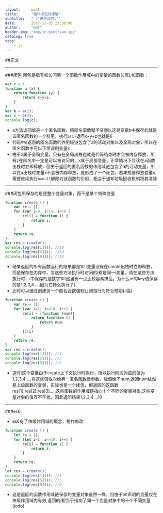```yaml
---
layout:     post
title:      "循环闭包的理解"
subtitle:   " \"循环闭包\""
date:       2017-12-05 21:30:00
author:     "wmf"
header-img: "img/in-post/vue.jpg"
catalog: true
tags:
    - js
---
```


##正文
***
###闭包
闭包是指有权访问另一个函数作用域中的变量的函数(J高),如函数：
```js
var z = 1
function a (x) {
    return function (y) {
        return x+y+z;
    }
}
var b = a(2);
var c = b(3);
console.log(c);
```
* a方法返回值是一个匿名函数，把匿名函数赋予变量b,这是变量b中保存的就是该匿名函数的一个引用，执行```b(1)```返回x+y+z也就是6
* 代码中a返回的匿名函数的作用域链包含了a的活动对象以及全局对象，所以在匿名函数中可以正常调用变量x
* 由于z属于全局变量，只有在全局出栈也就是代码结束时才会被内存释放，所有z在匿名中一定是可以被访问的，x属于局部变量，正常情况下应该在a函数出栈时立即释放，但由于返回的匿名函数的作用域链包含了a的活动变量，所以在a出栈时变量x不会被内存释放，就形成了一个闭包，若果想要释放变量x,需要继续执行```b=null```解除对该函数的引用，相当于通知垃圾回收机制将其清除
***
###闭包所保存的是是整个变量对象，而不是某个特殊变量
```js
function create () {
    var re = [];
    for (var i=0; i<10; i++) {
        re[i] = function () {
            return i;
        }
    }
    return re;
}
var res = create();
console.log(res[1]()); //10
console.log(res[5]()); //10
console.log(res[9]()); //10
```
* 结果返回的所有函数运行的结果都是10,i变量没有在create出栈时立即释放，而是保存在内存中，当这些方法执行时访问的i都是同一i变量，而在这些方法执行时，i中保存的是数字10(这里有一点比较容易搞乱，为什么re的key值保存的是1,2,3,4....,因为它特么执行了)
* 此时可以通过创建另一个匿名函数强制让闭包行为符合预期(J高)
```js
function create () {
    var re = [];
    for (var i=1; i<=10; i++) {
        re[i] = (function (num){
            return function () {
                return num;
            }
        })(i)
    }
    return re;
}
var res = create();
console.log(res[1]()); //1
console.log(res[5]()); //5
console.log(res[9]()); //9
```
* 这时i这个变量由于create上下文执行时执行，所以执行阶段对应的值为1,2,3,4....,将这些值依次给另一匿名函数做参数，赋值给了num,返回num依然是上级函数的变量，实际也是一个闭包，但返回的这函数res[1],res[2],res[3]....,这些函数的作用域链指向十个不同的变量对象,这些变量对象的值互不干扰。因此返回结果1,2,3,4....10
***
###es6
* es6有了块级作用域的概念，稍作修改
```js
function create () {
    let re = [];
    for (let i=1; i<=10; i++) {
        re[i] = function () {
            return i;
        }
    }
    return re;
}
let res = create();
console.log(res[1]()); //1
console.log(res[5]()); //5
console.log(res[9]()); //9
```
* 这是返回的函数作用域链保存的变量对象虽然一样，但由于let声明的变量仅在块级作用域内有效,返回的i相当于指向了同一个变量对象中的十个不同变量(todo)




